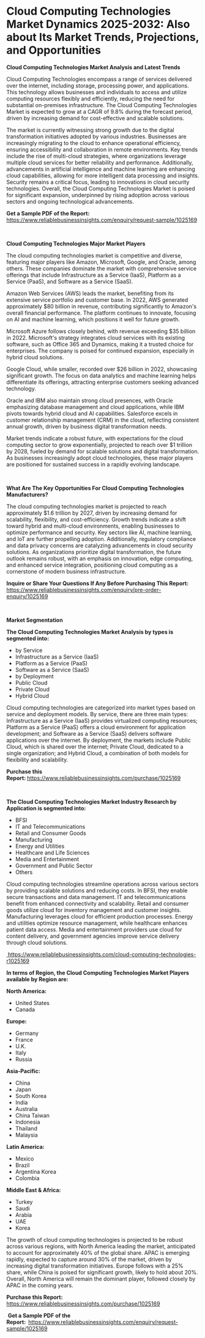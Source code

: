 <p><h1>Cloud Computing Technologies Market Dynamics 2025-2032: Also about Its Market Trends, Projections, and Opportunities</h1></p><p><strong>Cloud Computing Technologies Market Analysis and Latest Trends</strong></p>
<p><p>Cloud Computing Technologies encompass a range of services delivered over the internet, including storage, processing power, and applications. This technology allows businesses and individuals to access and utilize computing resources flexibly and efficiently, reducing the need for substantial on-premises infrastructure. The Cloud Computing Technologies Market is expected to grow at a CAGR of 9.8% during the forecast period, driven by increasing demand for cost-effective and scalable solutions.</p><p>The market is currently witnessing strong growth due to the digital transformation initiatives adopted by various industries. Businesses are increasingly migrating to the cloud to enhance operational efficiency, ensuring accessibility and collaboration in remote environments. Key trends include the rise of multi-cloud strategies, where organizations leverage multiple cloud services for better reliability and performance. Additionally, advancements in artificial intelligence and machine learning are enhancing cloud capabilities, allowing for more intelligent data processing and insights. Security remains a critical focus, leading to innovations in cloud security technologies. Overall, the Cloud Computing Technologies Market is poised for significant expansion, underpinned by rising adoption across various sectors and ongoing technological advancements.</p></p>
<p><strong>Get a Sample PDF of the Report:&nbsp;</strong> <a href="https://www.reliablebusinessinsights.com/enquiry/request-sample/1025169?utm_campaign=3603&utm_medium=2&utm_source=Github&utm_content=ia&utm_term=17042025&utm_id=cloud-computing-technologies">https://www.reliablebusinessinsights.com/enquiry/request-sample/1025169</a></p>
<p>&nbsp;</p>
<p><strong>Cloud Computing Technologies Major Market Players</strong></p>
<p><p>The cloud computing technologies market is competitive and diverse, featuring major players like Amazon, Microsoft, Google, and Oracle, among others. These companies dominate the market with comprehensive service offerings that include Infrastructure as a Service (IaaS), Platform as a Service (PaaS), and Software as a Service (SaaS).</p><p>Amazon Web Services (AWS) leads the market, benefiting from its extensive service portfolio and customer base. In 2022, AWS generated approximately $80 billion in revenue, contributing significantly to Amazon's overall financial performance. The platform continues to innovate, focusing on AI and machine learning, which positions it well for future growth.</p><p>Microsoft Azure follows closely behind, with revenue exceeding $35 billion in 2022. Microsoft's strategy integrates cloud services with its existing software, such as Office 365 and Dynamics, making it a trusted choice for enterprises. The company is poised for continued expansion, especially in hybrid cloud solutions.</p><p>Google Cloud, while smaller, recorded over $26 billion in 2022, showcasing significant growth. The focus on data analytics and machine learning helps differentiate its offerings, attracting enterprise customers seeking advanced technology.</p><p>Oracle and IBM also maintain strong cloud presences, with Oracle emphasizing database management and cloud applications, while IBM pivots towards hybrid cloud and AI capabilities. Salesforce excels in customer relationship management (CRM) in the cloud, reflecting consistent annual growth, driven by business digital transformation needs.</p><p>Market trends indicate a robust future, with expectations for the cloud computing sector to grow exponentially, projected to reach over $1 trillion by 2028, fueled by demand for scalable solutions and digital transformation. As businesses increasingly adopt cloud technologies, these major players are positioned for sustained success in a rapidly evolving landscape.</p></p>
<p>&nbsp;</p>
<p><strong>What Are The Key Opportunities For Cloud Computing Technologies Manufacturers?</strong></p>
<p><p>The cloud computing technologies market is projected to reach approximately $1.6 trillion by 2027, driven by increasing demand for scalability, flexibility, and cost-efficiency. Growth trends indicate a shift toward hybrid and multi-cloud environments, enabling businesses to optimize performance and security. Key sectors like AI, machine learning, and IoT are further propelling adoption. Additionally, regulatory compliance and data privacy concerns are catalyzing advancements in cloud security solutions. As organizations prioritize digital transformation, the future outlook remains robust, with an emphasis on innovation, edge computing, and enhanced service integration, positioning cloud computing as a cornerstone of modern business infrastructure.</p></p>
<p><strong>Inquire or Share Your Questions If Any Before Purchasing This Report:</strong> <a href="https://www.reliablebusinessinsights.com/enquiry/pre-order-enquiry/1025169?utm_campaign=3603&utm_medium=2&utm_source=Github&utm_content=ia&utm_term=17042025&utm_id=cloud-computing-technologies">https://www.reliablebusinessinsights.com/enquiry/pre-order-enquiry/1025169</a></p>
<p>&nbsp;</p>
<p><strong>Market Segmentation</strong></p>
<p><strong>The Cloud Computing Technologies Market Analysis by types is segmented into:</strong></p>
<p><ul><li>by Service</li><li>Infrastructure as a Service (IaaS)</li><li>Platform as a Service (PaaS)</li><li>Software as a Service (SaaS)</li><li>by Deployment</li><li>Public Cloud</li><li>Private Cloud</li><li>Hybrid Cloud</li></ul></p>
<p><p>Cloud computing technologies are categorized into market types based on service and deployment models. By service, there are three main types: Infrastructure as a Service (IaaS) provides virtualized computing resources; Platform as a Service (PaaS) offers a cloud environment for application development; and Software as a Service (SaaS) delivers software applications over the internet. By deployment, the markets include Public Cloud, which is shared over the internet; Private Cloud, dedicated to a single organization; and Hybrid Cloud, a combination of both models for flexibility and scalability.</p></p>
<p><strong>Purchase this Report:&nbsp;</strong><a href="https://www.reliablebusinessinsights.com/purchase/1025169?utm_campaign=3603&utm_medium=2&utm_source=Github&utm_content=ia&utm_term=17042025&utm_id=cloud-computing-technologies">https://www.reliablebusinessinsights.com/purchase/1025169</a></p>
<p>&nbsp;</p>
<p><strong>The Cloud Computing Technologies Market Industry Research by Application is segmented into:</strong></p>
<p><ul><li>BFSI</li><li>IT and Telecommunications</li><li>Retail and Consumer Goods</li><li>Manufacturing</li><li>Energy and Utilities</li><li>Healthcare and Life Sciences</li><li>Media and Entertainment</li><li>Government and Public Sector</li><li>Others</li></ul></p>
<p><p>Cloud computing technologies streamline operations across various sectors by providing scalable solutions and reducing costs. In BFSI, they enable secure transactions and data management. IT and telecommunications benefit from enhanced connectivity and scalability. Retail and consumer goods utilize cloud for inventory management and customer insights. Manufacturing leverages cloud for efficient production processes. Energy and utilities optimize resource management, while healthcare enhances patient data access. Media and entertainment providers use cloud for content delivery, and government agencies improve service delivery through cloud solutions.</p></p>
<p><a href="https://www.reliablebusinessinsights.com/cloud-computing-technologies-r1025169?utm_campaign=3603&utm_medium=2&utm_source=Github&utm_content=ia&utm_term=17042025&utm_id=cloud-computing-technologies">&nbsp;https://www.reliablebusinessinsights.com/cloud-computing-technologies-r1025169</a></p>
<p><strong>In terms of Region, the Cloud Computing Technologies Market Players available by Region are:</strong></p>
<p>
    <p> <strong> North America: </strong>
        <ul>
            <li>United States</li>
            <li>Canada</li>
        </ul>
        </p> 
    <p> <strong> Europe: </strong>
        <ul>
            <li>Germany</li>
            <li>France</li>
            <li>U.K.</li>
            <li>Italy</li>
            <li>Russia</li>
        </ul>
        </p> 
    <p> <strong> Asia-Pacific: </strong>
        <ul>
            <li>China</li>
            <li>Japan</li>
            <li>South Korea</li>
            <li>India</li>
            <li>Australia</li>
            <li>China Taiwan</li>
            <li>Indonesia</li>
            <li>Thailand</li>
            <li>Malaysia</li>
        </ul>
        </p> 
    <p> <strong> Latin America: </strong>
        <ul>
            <li>Mexico</li>
            <li>Brazil</li>
            <li>Argentina Korea</li>
            <li>Colombia</li>
        </ul>
        </p> 
    <p> <strong> Middle East & Africa: </strong>
        <ul>
            <li>Turkey</li>
            <li>Saudi</li>
            <li>Arabia</li>
            <li>UAE</li>
            <li>Korea</li>
        </ul>
    </p>
    </p>
<p><p>The growth of cloud computing technologies is projected to be robust across various regions, with North America leading the market, anticipated to account for approximately 40% of the global share. APAC is emerging rapidly, expected to capture around 30% of the market, driven by increasing digital transformation initiatives. Europe follows with a 25% share, while China is poised for significant growth, likely to hold about 20%. Overall, North America will remain the dominant player, followed closely by APAC in the coming years.</p></p>
<p><strong>Purchase this Report: </strong><a href="https://www.reliablebusinessinsights.com/purchase/1025169?utm_campaign=3603&utm_medium=2&utm_source=Github&utm_content=ia&utm_term=17042025&utm_id=cloud-computing-technologies">https://www.reliablebusinessinsights.com/purchase/1025169</a></p>
<p>&nbsp;<strong>Get a Sample PDF of the Report:&nbsp;&nbsp;</strong><a href="https://www.reliablebusinessinsights.com/enquiry/request-sample/1025169?utm_campaign=3603&utm_medium=2&utm_source=Github&utm_content=ia&utm_term=17042025&utm_id=cloud-computing-technologies">https://www.reliablebusinessinsights.com/enquiry/request-sample/1025169</a></p>
<p><strong></strong></p>
<p><p></p><p></p><p></p></p>